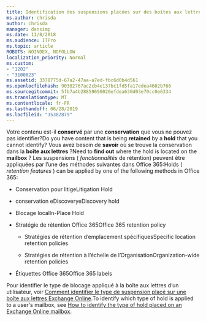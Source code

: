 ```yaml
---
title: Identification des suspensions placées sur des boîtes aux lettres
ms.author: chrisda
author: chrisda
manager: dansimp
ms.date: 11/8/2018
ms.audience: ITPro
ms.topic: article
ROBOTS: NOINDEX, NOFOLLOW
localization_priority: Normal
ms.custom:
- "1202"
- "3100023"
ms.assetid: 3378775d-67a2-47aa-a7ed-fbc6d0b4d561
ms.openlocfilehash: 90302767ac2cb4e137bc1fd5fa17edea4602b766
ms.sourcegitcommit: 5fb7a4b28859690020efdea630d03e70cc0e6334
ms.translationtype: MT
ms.contentlocale: fr-FR
ms.lasthandoff: 06/28/2019
ms.locfileid: "35382879"
---
```

<span data-ttu-id="2242d-102">Votre contenu est-il **conservé** par une **conservation** que vous ne pouvez pas identifier?</span><span class="sxs-lookup"><span data-stu-id="2242d-102">Do you have content that is being **retained** by a **hold** that you cannot identify?</span></span> <span data-ttu-id="2242d-103">Vous avez besoin de **savoir** où se trouve la conservation dans la **boîte aux lettres** ?</span><span class="sxs-lookup"><span data-stu-id="2242d-103">Need to **find out** where the hold is located on the **mailbox** ?</span></span> <span data-ttu-id="2242d-104">Les suspensions ( *fonctionnalités* de rétention) peuvent être appliquées par l’une des méthodes suivantes dans Office 365:</span><span class="sxs-lookup"><span data-stu-id="2242d-104">Holds (  *retention features*  ) can be applied by one of the following methods in Office 365:</span></span>
  
- <span data-ttu-id="2242d-105">Conservation pour litige</span><span class="sxs-lookup"><span data-stu-id="2242d-105">Litigation Hold</span></span>

- <span data-ttu-id="2242d-106">conservation eDiscovery</span><span class="sxs-lookup"><span data-stu-id="2242d-106">eDiscovery hold</span></span>

- <span data-ttu-id="2242d-107">Blocage local</span><span class="sxs-lookup"><span data-stu-id="2242d-107">In-Place Hold</span></span>

- <span data-ttu-id="2242d-108">Stratégie de rétention Office 365</span><span class="sxs-lookup"><span data-stu-id="2242d-108">Office 365 retention policy</span></span> 

  - <span data-ttu-id="2242d-109">Stratégies de rétention d’emplacement spécifiques</span><span class="sxs-lookup"><span data-stu-id="2242d-109">Specific location retention policies</span></span>

  - <span data-ttu-id="2242d-110">Stratégies de rétention à l’échelle de l’Organisation</span><span class="sxs-lookup"><span data-stu-id="2242d-110">Organization-wide retention policies</span></span>

- <span data-ttu-id="2242d-111">Étiquettes Office 365</span><span class="sxs-lookup"><span data-stu-id="2242d-111">Office 365 labels</span></span>

<span data-ttu-id="2242d-112">Pour identifier le type de blocage appliqué à la boîte aux lettres d’un utilisateur, voir [Comment identifier le type de suspension placé sur une boîte aux lettres Exchange Online](https://docs.microsoft.com/office365/securitycompliance/identify-a-hold-on-an-exchange-online-mailbox).</span><span class="sxs-lookup"><span data-stu-id="2242d-112">To identify which type of hold is applied to a user's mailbox, see [How to identify the type of hold placed on an Exchange Online mailbox](https://docs.microsoft.com/office365/securitycompliance/identify-a-hold-on-an-exchange-online-mailbox).</span></span>
